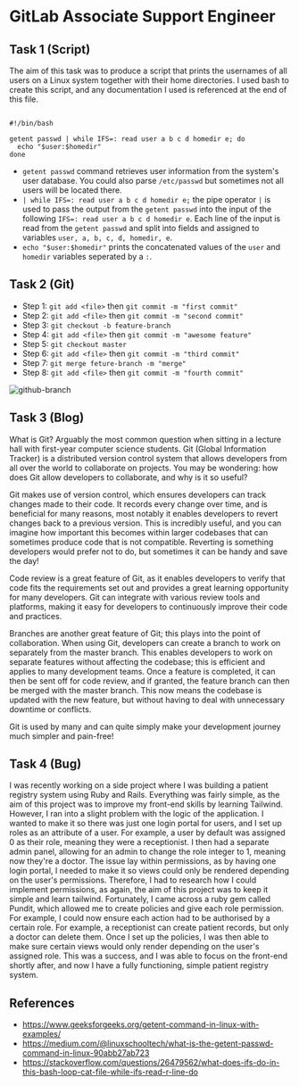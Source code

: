 # GitLab Associate Support Engineer

## Task 1 (Script)

The aim of this task was to produce a script that prints the usernames of all users on a Linux system together with their home directories. I used bash to create this script, and any documentation I used is referenced at the end of this file.

```shell

#!/bin/bash

getent passwd | while IFS=: read user a b c d homedir e; do
  echo "$user:$homedir"
done

```

- ```getent passwd``` command retrieves user information from the system's user database. You could also parse ```/etc/passwd``` but sometimes not all users will be located there.
- ```| while IFS=: read user a b c d homedir e;``` the pipe operator ```|``` is used to pass the output from the ```getent passwd``` into the input of the following ```IFS=: read user a b c d homedir e```. Each line of the input is read from the ```getent passwd``` and split into fields and assigned to variables ```user, a, b, c, d, homedir, e```.
- ```echo "$user:$homedir"``` prints the concatenated values of the ```user``` and ```homedir``` variables seperated by a ```:```.

## Task 2 (Git)

- Step 1: ```git add <file>``` then ```git commit -m "first commit"```
- Step 2: ```git add <file>``` then ```git commit -m "second commit"```
- Step 3: ```git checkout -b feature-branch```
- Step 4: ```git add <file>``` then ```git commit -m "awesome feature"```
- Step 5: ```git checkout master```
- Step 6: ```git add <file>``` then ```git commit -m "third commit"```
- Step 7: ```git merge feture-branch -m "merge"```
- Step 8: ```git add <file>``` then ```git commit -m "fourth commit"```

![github-branch](https://github.com/niallc18/gitlab-support-engineer/assets/109161441/6b4d1cee-3661-49c5-a62a-dcd7f2d0eeb3)

## Task 3 (Blog)

What is Git? Arguably the most common question when sitting in a lecture hall with first-year computer science students. Git (Global Information Tracker) is a distributed version control system that allows developers from all over the world to collaborate on projects. You may be wondering: how does Git allow developers to collaborate, and why is it so useful? 

Git makes use of version control, which ensures developers can track changes made to their code. It records every change over time, and is beneficial for many reasons, most notably it enables developers to revert changes back to a previous version. This is incredibly useful, and you can imagine how important this becomes within larger codebases that can sometimes produce code that is not compatible. Reverting is something developers would prefer not to do, but sometimes it can be handy and save the day!

Code review is a great feature of Git, as it enables developers to verify that code fits the requirements set out and provides a great learning opportunity for many developers. Git can integrate with various review tools and platforms, making it easy for developers to continuously improve their code and practices.

Branches are another great feature of Git; this plays into the point of collaboration. When using Git, developers can create a branch to work on separately from the master branch. This enables developers to work on separate features without affecting the codebase; this is efficient and applies to many development teams. Once a feature is completed, it can then be sent off for code review, and if granted, the feature branch can then be merged with the master branch. This now means the codebase is updated with the new feature, but without having to deal with unnecessary downtime or conflicts. 

Git is used by many and can quite simply make your development journey much simpler and pain-free!

## Task 4 (Bug)

I was recently working on a side project where I was building a patient registry system using Ruby and Rails. Everything was fairly simple, as the aim of this project was to improve my front-end skills by learning Tailwind. However, I ran into a slight problem with the logic of the application. I wanted to make it so there was just one login portal for users, and I set up roles as an attribute of a user. For example, a user by default was assigned 0 as their role, meaning they were a receptionist. I then had a separate admin panel, allowing for an admin to change the role integer to 1, meaning now they're a doctor. The issue lay within permissions, as by having one login portal, I needed to make it so views could only be rendered depending on the user's permissions. Therefore, I had to research how I could implement permissions, as again, the aim of this project was to keep it simple and learn tailwind. Fortunately, I came across a ruby gem called Pundit, which allowed me to create policies and give each role permission. For example, I could now ensure each action had to be authorised by a certain role. For example, a receptionist can create patient records, but only a doctor can delete them. Once I set up the policies, I was then able to make sure certain views would only render depending on the user's assigned role. This was a success, and I was able to focus on the front-end shortly after, and now I have a fully functioning, simple patient registry system.

## References

- https://www.geeksforgeeks.org/getent-command-in-linux-with-examples/
- https://medium.com/@linuxschooltech/what-is-the-getent-passwd-command-in-linux-90abb27ab723
- https://stackoverflow.com/questions/26479562/what-does-ifs-do-in-this-bash-loop-cat-file-while-ifs-read-r-line-do

